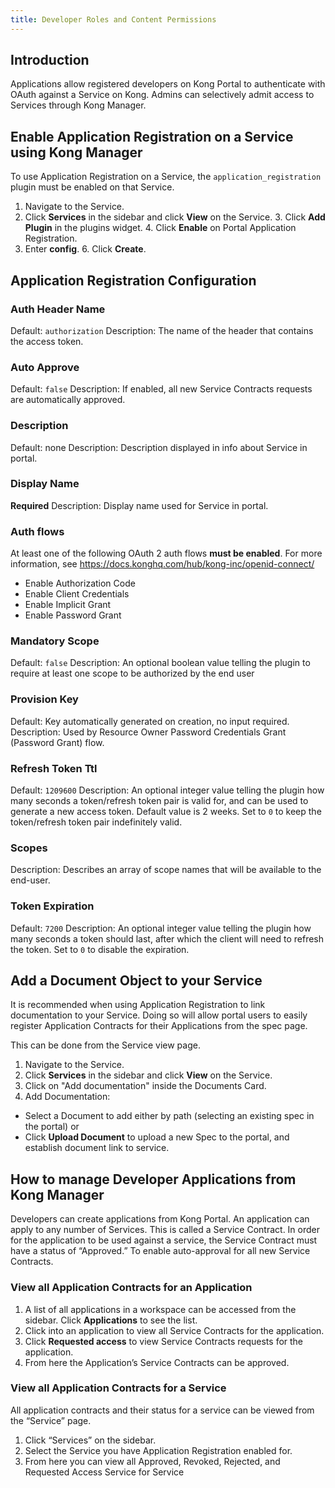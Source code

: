 ```yaml
---
title: Developer Roles and Content Permissions
---
```


## Introduction

Applications allow registered developers on Kong Portal to authenticate with OAuth against a Service on Kong. Admins can selectively admit access to Services through Kong Manager.


## <span class="x x-first x-last">Enable </span>Application Registration on a Service <span class="x x-first x-last">using</span> Kong Manager

To use Application Registration on a <span class="x x-first x-last">Service</span>, the `application_registration` plugin must be enabled on that <span class="x x-first x-last">Service</span>.

1. Navigate to the Service.
2. Click **Services** in the sidebar and click **View** on the Service.
<span class="x x-first x-last">3</span>. Click <span class="x x-first x-last">**</span>Add Plugin<span class="x x-first x-last">**</span> in the plugins widget.
<span class="x x-first x-last">4</span>. Click <span class="x x-first x-last">**</span>Enable<span class="x x-first x-last">**</span> on Portal Application Registration<span class="x x-first x-last">.</span>
5. Enter **config**.
<span class="x x-first x-last">6. Click **</span>Create<span class="x x-first x-last">**.</span>

## Application Registration <span class="x x-first x-last">Configuration</span>

### Auth Header Name

Default: `authorization`
Description: The name of the header that contains the access token.

### Auto Approve

Default: `false`
Description: If enabled<span class="x x-first x-last">,</span> all new Service Contracts requests are automatically approved.

### Description

Default: none
Description: Description displayed in info about Service in portal.

### Display Name

**Required**
Description: Display name used for Service in portal.

### Auth flows

At least one of the following OAuth 2 auth flows **must be enabled**. For more information, see https://docs.konghq.com/hub/kong-inc/openid-connect/

* Enable Authorization Code
* Enable Client Credentials
* Enable Implicit Grant
* Enable Password Grant

### Mandatory Scope

Default: `false`
Description: An optional boolean value telling the plugin to require at least one scope to be authorized by the end user

### Provision Key

Default: Key automatically generated on creation, no input required.
Description: Used by Resource Owner Password Credentials Grant (Password Grant) flow.

### Refresh Token Ttl

Default: `1209600`
Description: An optional integer value telling the plugin how many seconds a token/refresh token pair is valid for, and can be used to generate a new access token. Default value is 2 weeks. Set to `0` to keep the token/refresh token pair indefinitely valid.

### Scopes

Description: Describes an array of scope names that will be available to the end-user.

### Token Expiration

Default: `7200`
Description: An optional integer value telling the plugin how many seconds a token should last, after which the client will need to refresh the token. Set to `0` to disable the expiration.


## Add a Document Object to your Service
It is recommended when using Application Registration to link documentation to your Service. Doing so will allow portal users to easily register Application Contracts for their Applications from the spec page.

This can be done from the Service view page.
1. Navigate to the Service.
2. Click **Services** in the sidebar and click **View** on the Service.
2. Click on "Add documentation" inside the Documents Card.
3. Add Documentation:
 * Select a Document to add either by path (selecting an existing spec in the portal) or
 * Click **Upload Document** to upload a new Spec to the portal, and establish document link to service.



## How to manage Developer Applications from Kong Manager

Developers can create applications from Kong Portal. An application can apply to any number of Services. This is called a Service Contract.
In order for the application to be used against a service, the Service Contract must have a status of “Approved.” To enable auto-approval for all new Service Contracts.


### View all Application Contracts for an Application

1. A list of all applications in a workspace can be accessed from the sidebar. Click **Applications** to see the list.
2. Click into an application to view all Service Contracts for the application.
3. Click **Requested access** to view Service Contracts requests for the application.
4.  From here the Application’s Service Contracts can be approved.

### View all Application Contracts for a Service

All application contracts and their status for a service can be viewed from the “Service” page.

1. Click “Services” on the sidebar.
2. Select the Service you have Application Registration enabled for.
3. From here you can view all Approved, Revoked, Rejected, and Requested Access Service for Service
